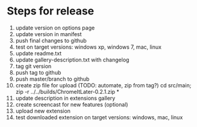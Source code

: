 Steps for release
=================
1. update version on options page
1. update version in manifest
1. push final changes to github
1. test on target versions: windows xp, windows 7, mac, linux
1. update readme.txt
1. update gallery-description.txt with changelog
1. tag git version
1. push tag to github
1. push master/branch to github 
1. create zip file for upload (TODO: automate, zip from tag?) cd src/main; zip -r ../../builds/ChromeItLater-0.2.1.zip *
1. update description in extensions gallery
1. create screencast for new features (optional)
1. upload new extension
1. test downloaded extension on target versions: windows, mac, linux